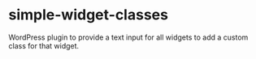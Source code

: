 simple-widget-classes
=====================

WordPress plugin to provide a text input for all widgets to add a custom class for that widget.
